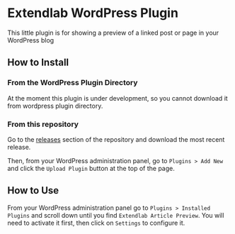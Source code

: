 # Extendlab WordPress Plugin

This little plugin is for showing a preview of a linked post or page in your WordPress blog

## How to Install

### From the WordPress Plugin Directory

At the moment this plugin is under development, so you cannot download it from wordpress plugin directory.

### From this repository

Go to the [releases](https://github.com/extendlab/extlb_article-preview-popup/releases) section of the repository and download the most recent release.

Then, from your WordPress administration panel, go to `Plugins > Add New` and click the `Upload Plugin` button at the top of the page.

## How to Use

From your WordPress administration panel go to `Plugins > Installed Plugins` and scroll down until you find `Extendlab Article Preview`. You will need to activate it first, then click on `Settings` to configure it.
